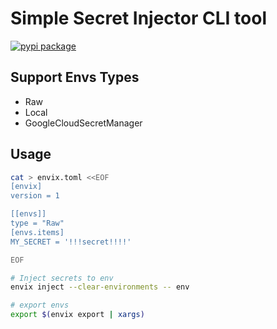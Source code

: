 # Simple Secret Injector CLI tool

[![pypi package](https://badge.fury.io/py/envix.svg)](https://pypi.org/project/envix)

## Support Envs Types
- Raw
- Local
- GoogleCloudSecretManager

## Usage

```sh
cat > envix.toml <<EOF
[envix]
version = 1

[[envs]]
type = "Raw"
[envs.items]
MY_SECRET = '!!!secret!!!!'

EOF

# Inject secrets to env
envix inject --clear-environments -- env

# export envs
export $(envix export | xargs)
```
